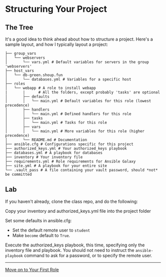# Structuring Your Project

## The Tree

It's a good idea to think ahead about how to structure a project. Here's a
sample layout, and how I typically layout a project:

```
├── group_vars
│   └── webservers
│       └── vars.yml # Default variables for servers in the group 'webservers'
├── host_vars
│   └── db-green.shoup.fun
│       └── databases.yml # Variables for a specific host
├── roles
│   └── webapp # A role to install webapp
|       |      # All the folders, except probably 'tasks' are optional
│       ├── defaults
│       │   └── main.yml # Default variables for this role (lowest precedence)
│       ├── handlers
│       │   └── main.yml # Defined handlers for this role
│       ├── tasks
│       │   └── main.yml # Tasks for this role
│       ├── vars
│       │   └── main.yml # More variables for this role (higher precedence)
│       └── README.md # Documentation
├── ansible.cfg # Configurations specific for this project
├── authorized_keys.yml # Your authorized_keys playbook
├── databases.yml # A playbook for databases
├── inventory # Your inventory file
├── requirements.yml # Role requirements for Ansible Galaxy
├── site.yml # A playbook for your entire site
└── .vault_pass # A file containing your vault password, should *not* be committed
```

## Lab

If you haven't already, clone the class repo, and do the following:

Copy your inventory and authorized_keys.yml file into the project folder

Set some defaults in ansible.cfg:
  * Set the default remote user to `student`
  * Make `become` default to `True`.

Execute the authorized_keys playbook, this time, specifying only the inventory
file and playbook. You should not need to instruct the `ansible-playbook`
command to ask for a password, or to specify the remote user.

---

[Move on to Your First Role](05_your_first_role.md)

